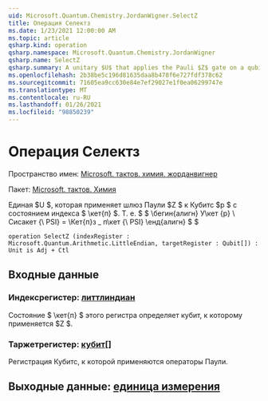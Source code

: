 ```yaml
---
uid: Microsoft.Quantum.Chemistry.JordanWigner.SelectZ
title: Операция Селектз
ms.date: 1/23/2021 12:00:00 AM
ms.topic: article
qsharp.kind: operation
qsharp.namespace: Microsoft.Quantum.Chemistry.JordanWigner
qsharp.name: SelectZ
qsharp.summary: A unitary $U$ that applies the Pauli $Z$ gate on a qubits $p$ conditioned on an index state $\ket{p}$. That is, $$ \begin{align} U\ket{p}\ket{\psi} = \ket{p}Z\_p\ket{\psi} \end{align} $$
ms.openlocfilehash: 2b38be5c196d81635daa8b478f6e727fdf378c62
ms.sourcegitcommit: 71605ea9cc630e84e7ef29027e1f0ea06299747e
ms.translationtype: MT
ms.contentlocale: ru-RU
ms.lasthandoff: 01/26/2021
ms.locfileid: "98850239"
---
```

# <a name="selectz-operation"></a>Операция Селектз

Пространство имен: [Microsoft. тактов. химия. жорданвигнер](xref:Microsoft.Quantum.Chemistry.JordanWigner)

Пакет: [Microsoft. тактов. Химия](https://nuget.org/packages/Microsoft.Quantum.Chemistry)


Единая $U $, которая применяет шлюз Паули $Z $ к Кубитс $p $ с состоянием индекса $ \кет{п} $. Т. е. $ $ \бегин{алигн} У\кет {p} \ Сисакет {\ PSI} = \Кет{п}з \_ п\кет {\ PSI} \енд{алигн} $ $

```qsharp
operation SelectZ (indexRegister : Microsoft.Quantum.Arithmetic.LittleEndian, targetRegister : Qubit[]) : Unit is Adj + Ctl
```


## <a name="input"></a>Входные данные

### <a name="indexregister--littleendian"></a>Индексрегистер: [литтлиндиан](xref:Microsoft.Quantum.Arithmetic.LittleEndian)

Состояние $ \кет{п} $ этого регистра определяет кубит, к которому применяется $Z $.


### <a name="targetregister--qubit"></a>Таржетрегистер: [кубит](xref:microsoft.quantum.lang-ref.qubit)[]

Регистрация Кубитс, к которой применяются операторы Паули.



## <a name="output--unit"></a>Выходные данные: [единица измерения](xref:microsoft.quantum.lang-ref.unit)

